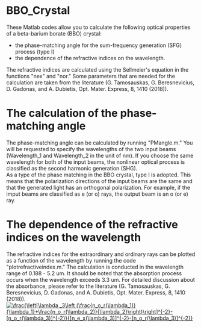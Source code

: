 # BBO_Crystal
These Matlab codes allow you to calculate the following optical properties of a beta-barium borate (BBO) crystal: 
* the phase-matching angle for the sum-frequency generation (SFG) process (type I)
* the dependence of the refractive indices on the wavelength.     
   
The refractive indices are calculated using the Sellmeier's equation in the functions "nex" and "nor." Some parameters that are needed for the calculation are taken from the literature (G. Tamosauskas, G. Beresnevicius, D. Gadonas, and A. Dubietis, Opt. Mater. Express, 8, 1410 (2018)).
# The calculation of the phase-matching angle
The phase-matching angle can be calculated by running "PMangle.m." You will be requested to specify the wavelengths of the two input beams (Wavelength_1 and Wavelength_2 in the unit of nm). If you choose the same wavelength for both of the input beams, the nonlinear optical process is classified as the second harmonic generation (SHG).   
As a type of the phase matching in the BBO crystal, type I is adopted. This means that the polarization directions of the input beams are the same and that the generated light has an orthogonal polarization. For example, if the imput beams are classified as e (or o) rays, the output beam is an o (or e) ray. 
# The dependence of the refractive indices on the wavelength
The refractive indices for the extraordinary and ordinary rays can be plotted as a function of the wavelength by running the code "plotrefractiveindex.m." The calculation is conducted in the wavelength range of 0.188 - 5.2 um. It should be noted that the absorption process occurs when the wavelength exceeds 3.3 um. For detailed discussion about the absorbance, please refer to the literature (G. Tamosauskas, G. Beresnevicius, D. Gadonas, and A. Dubietis, Opt. Mater. Express, 8, 1410 (2018)).
<a href="https://www.codecogs.com/eqnedit.php?latex=\frac{\left[\lambda&space;_3\left&space;(\frac{n_o_r(\lambda_1)}{\lambda_1}&plus;\frac{n_o_r(\lambda_2)}{\lambda_2}\right)\right]^{-2}-[n_o_r(\lambda_3)]^{-2}}{[n_e_x(\lambda_3)]^{-2}-[n_o_r(\lambda_3)]^{-2}}" target="_blank"><img src="https://latex.codecogs.com/gif.latex?\frac{\left[\lambda&space;_3\left&space;(\frac{n_o_r(\lambda_1)}{\lambda_1}&plus;\frac{n_o_r(\lambda_2)}{\lambda_2}\right)\right]^{-2}-[n_o_r(\lambda_3)]^{-2}}{[n_e_x(\lambda_3)]^{-2}-[n_o_r(\lambda_3)]^{-2}}" title="\frac{\left[\lambda _3\left (\frac{n_o_r(\lambda_1)}{\lambda_1}+\frac{n_o_r(\lambda_2)}{\lambda_2}\right)\right]^{-2}-[n_o_r(\lambda_3)]^{-2}}{[n_e_x(\lambda_3)]^{-2}-[n_o_r(\lambda_3)]^{-2}}" /></a>
